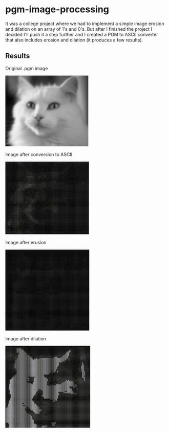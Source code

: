 # pgm-image-processing

It was a college project where we had to implement a simple image erosion and dilation on an array of 1's and 0's.
But after I finished the project I decided I'll push it a step further and I created a PGM to ASCII converter that also includes erosion and dilation (it produces
a few results).

## Results

Original .pgm image

![original](https://github.com/piotrfijol/pgm-image-processing/blob/main/readme-assets/original.jpg)

Image after conversion to ASCII

![ascii version](https://github.com/piotrfijol/pgm-image-processing/blob/main/readme-assets/converted.jpg)

Image after erusion

![after erusion](https://github.com/piotrfijol/pgm-image-processing/blob/main/readme-assets/erusion.jpg)

Image after dilation

![after dilation](https://github.com/piotrfijol/pgm-image-processing/blob/main/readme-assets/dilation.jpg)
